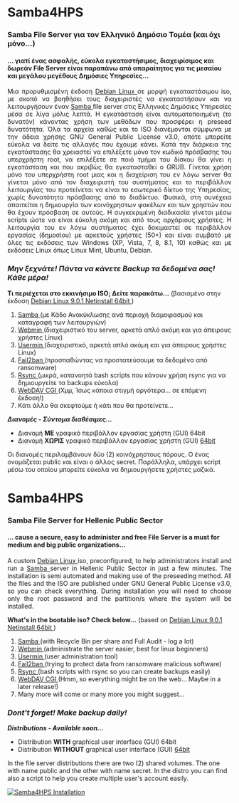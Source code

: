 # Samba4HPS 
### Samba File Server για τον Ελληνικό Δημόσιο Τομέα (και όχι μόνο...)
#### ... γιατί ένας **ασφαλής**, εύκολα εγκαταστήσιμος, διαχειρίσιμος και **δωρεάν** File Server είναι παραπάνω από απαραίτητος για τις μεσαίου και μεγάλου μεγέθους Δημόσιες Υπηρεσίες...

<p align="justify">
Μια προρυθμισμένη έκδοση <A href="https://www.debian.org/index.el.html"> Debian Linux </A> σε μορφή εγκαταστάσιμου iso, με σκοπό να βοηθήσει τους διαχειριστές να εγκαταστήσουν και να λειτουργήσουν έναν <A href="https://www.samba.org/"> Samba </A> file server στις Ελληνικές Δημόσιες Υπηρεσίες μέσα σε λίγα μόλις λεπτά. Η εγκατάσταση είναι αυτοματοποιημένη (το δυνατόν) κάνοντας χρήση των μεθόδων που προσφέρει η preseed δυνατότητα. Όλα τα αρχεία καθώς και το ISO διανέμονται σύμφωνα με την άδεια χρήσης GNU General Public License v3.0, οπότε μπορείτε εύκολα να δείτε τις αλλαγές που έχουμε κάνει. Κατά την διάρκεια της εγκατάστασης θα χρειαστεί να επιλέξετε μόνο τον κωδικό πρόσβασης του υπερχρήστη root, να επιλέξετε σε ποιό τμήμα του δίσκου θα γίνει η εγκατάσταση και που ακριβώς θα εγκατασταθεί ο GRUB. Γίνεται χρήση μόνο του υπερχρήστη root μιας και η διαχείριση του εν λόγω server θα γίνεται μόνο από τον διαχειριστή του συστήματος και το περιβάλλον λειτουργίας του προτείνεται να είναι το εσωτερικό δίκτυο της Υπηρεσίας, χωρίς δυνατότητα πρόσβασης από το διαδίκτυο. Φυσικά, στη συνέχεια απαιτείται η δημιουργία των κοινόχρηστων φακέλων και των χρηστών που θα έχουν πρόσβαση σε αυτούς. Η συγκεκριμένη διαδικασία γίνεται μέσω scripts ώστε να είναι εύκολη ακόμη και από τους αρχάριους χρήστες.
Η λειτουργία του εν λόγω συστήματος έχει δοκιμαστεί σε περιβάλλον εργασίας (δημοσίου) με αρκετούς χρήστες (50+) και είναι συμβατό με όλες τις εκδόσεις των Windows (XP, Vista, 7, 8, 8.1, 10) καθώς και με εκδόσεις Linux όπως Linux Mint, Ubuntu, Debian.
 
 ### **_Μην ξεχνάτε! Πάντα να κάνετε Backup τα δεδομένα σας! Κάθε μέρα!_**

**Τι περιέχεται στο εκκινήσιμο ISO; Δείτε παρακάτω...** (βασισμένο στην έκδοση <A href="https://www.debian.org/distrib/netinst"> Debian Linux 9.0.1 Netinstall 64bit </A>)
  1. <A href="https://www.samba.org/"> Samba </A> (με Κάδο Ανακύκλωσης ανά περιοχή διαμοιρασμού και καταγραφή των λειτουργιών)
  2. <A href="http://www.webmin.com/"> Webmin </A> (διαχειριστικό του server, αρκετά απλό ακόμη και για άπειρους χρήστες Linux)
  3. <A href="http://www.webmin.com/usermin.html"> Usermin </A> (διαχειριστικό, αρκετά απλό ακόμη και για άπειρους χρήστες Linux)
  4. <A href="https://www.fail2ban.org/wiki/index.php/Main_Page"> Fail2ban </A> (προσπαθώντας να προστατεύσουμε τα δεδομένα από ransomware)
  5. <A href="https://rsync.samba.org/"> Rsync </A> (μικρά, κατανοητά bash scripts που κάνουν χρήση rsync για να δημιουργείτε τα backups εύκολα)
  6. <A href="https://danrohde.github.io/webdavcgi/index.html"> WebDAV CGI </A> (Χμμ, Ίσως κάποια στιγμή αργότερα... σε επόμενη έκδοση!)
  7. Κάτι άλλο θα σκεφτούμε ή κάτι που θα προτείνετε...
</p>

**_Διανομές - Σύντομα διαθέσιμες..._**
* Διανομή **ΜΕ** γραφικό περιβάλλον εργασίας χρήστη (GUI) 64bit 
* Διανομή **ΧΩΡΙΣ** γραφικό περιβάλλον εργασίας χρήστη (GUI) <A href="https://github.com/prassaschr/samba4HPS/releases"> 64bit </A>

Οι διανομές περιλαμβάνουν δύο (2) κοινόχρηστους πόρους. Ο ένας ονομάζεται public και είναι ο άλλος secret. Παράλληλα, υπάρχει script μέσω του οποίου μπορείτε εύκολα να δημιουργήσετε χρήστες μαζικά.

# Samba4HPS 
### Samba File Server for Hellenic Public Sector 
#### ... cause a **secure**, easy to administer and **free** File Server is a must for medium and big public organizations...

<p align="justify">
A custom <A href="https://www.debian.org/index.el.html"> Debian Linux </A> iso, preconfigured, to help administrators install and run a <A href="https://www.samba.org/"> Samba </A> server in Hellenic Public Sector in just a few minutes. The installation is semi automated and making use of the preseeding method. All the files and the ISO are published under GNU General Public License v3.0, so you can check everything. During installation you will need to choose only the root password and the partition/s where the system will be installed.

**What's in the bootable iso? Check below...** (based on <A href="https://www.debian.org/distrib/netinsto"> Debian Linux 9.0.1 Netinstall 64bit </A>)
  1. <A href="https://www.samba.org/"> Samba </A> (with Recycle Bin per share and Full Audit - log a lot)
  2. <A href="http://www.webmin.com/"> Webmin </A> (administrate the server easier, best for linux beginners)
  3. <A href="http://www.webmin.com/usermin.html"> Usermin </A> (user administration tool)
  4. <A href="https://www.fail2ban.org/wiki/index.php/Main_Page"> Fail2ban </A> (trying to protect data from ransomware malicious software)
  5. <A href="https://rsync.samba.org/"> Rsync </A> (bash scripts with rsync so you can create backups easily)
  6. <A href="https://danrohde.github.io/webdavcgi/index.html"> WebDAV CGI </A> (Hmm, so everything might be on the web... Maybe in a later release!)
  7. Many more will come or many more you might suggest...
</p>

### **_Dont't forget! Make backup daily!_**

**_Distributions - Available soon..._**
* Distribution **WITH** graphical user interface (GUI) 64bit 
* Distribution **WITHOUT** graphical user interface (GUI) <A href="https://github.com/prassaschr/samba4HPS/releases"> 64bit </A>

In the file server distributions there are two (2) shared volumes. The one with name public and the other with name secret. In the distro you can find also a script to help you create multiple user's account easily.

[![Samba4HPS Installation](https://img.youtube.com/vi/SsPxNh28xWU/0.jpg)](https://www.youtube.com/watch?v=SsPxNh28xWU "Samba4HPS Installation")

